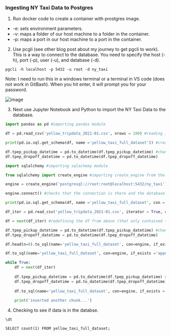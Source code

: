 
### Ingesting NY Taxi Data to Postgres

1. Run docker code to create a container with prostgres image.


  - -e: sets environment parameters.
  - -v: maps a folder of our host machine to a folder in the container.
  - -p: maps a port in our host machine to a port in the container. 

2. Use pcgli (see other blog post about my journey to get pgcli to work). This is a way to connect to the database. You need to specify the host (-h), port (-p), user (-u), and database (-d).

```consule
pgcli -h localhost -p 5432 -u root -d ny_taxi
```

Note: I need to run this in a windows terminal or a terminal in VS code (does not work in GitBash). When you hit enter, it will prompt you for your password. 

![image](https://user-images.githubusercontent.com/54118138/157325156-0dc718e0-4d96-454c-9fb2-38c373d99e19.png)

3. Next use Jupyter Notebook and Python to import the NY Taxi Data to the database. 

```python
import pandas as pd #importing pandas module
```


```python
df = pd.read_csv('yellow_tripdata_2021-01.csv', nrows = 100) #reading in the first 100 rows of the dataset
```


```python
print(pd.io.sql.get_schema(df, name ='yellow_taxi_full_dataset')) #creating a schema (specifies what columns and what type they are) coverting dataframe to DDL (language used for specifying schemas); notice pickup and dropoff times are TEXT
```

```python
df.tpep_pickup_datetime = pd.to_datetime(df.tpep_pickup_datetime) #changing pickup and drop off time as timestamp
df.tpep_dropoff_datetime = pd.to_datetime(df.tpep_dropoff_datetime)
```


```python
import sqlalchemy #importing sqlachemy module
```


```python
from sqlalchemy import create_engine #importing create_engine from the sqlalchemy module
```


```python
engine = create_engine('postgresql://root:root@localhost:5432/ny_taxi') #creating the 'engine' that connects to postgres.
```


```python
engine.connect() #checks that the connection is there and the database is up and running
```

```python
print(pd.io.sql.get_schema(df, name ='yellow_taxi_full_dataset', con = engine)) #sending schema to postgres
```

```python
df_iter = pd.read_csv('yellow_tripdata_2021-01.csv', iterator = True, chunksize = 100000) #Splitting dataset into chunks. Will read chunks into postgres 1 at a time
```


```python
df = next(df_iter) #redefining the df from above (that only contained the first 100 rows)
```


```python
df.tpep_pickup_datetime = pd.to_datetime(df.tpep_pickup_datetime) #changing pickup and drop off time as timestamp
df.tpep_dropoff_datetime = pd.to_datetime(df.tpep_dropoff_datetime)
```


```python
df.head(n=0).to_sql(name='yellow_taxi_full_dataset', con=engine, if_exists ='replace') #creating a table in postgres with just the column names and no data
```


```python
df.to_sql(name='yellow_taxi_full_dataset', con=engine, if_exists ='append') #adding data to the table (the first 100000 rows)
```


```python
while True:
    df = next(df_iter)
    
    df.tpep_pickup_datetime = pd.to_datetime(df.tpep_pickup_datetime) #changing pickup and drop off time as timestamp
    df.tpep_dropoff_datetime = pd.to_datetime(df.tpep_dropoff_datetime)
    
    df.to_sql(name='yellow_taxi_full_dataset', con=engine, if_exists ='append') #adding the next 100000 rows
    
    print('inserted another chunk...')
```

4. Checking to see if data is in the databse.

```consule
\dt
```

```consule
SELECT count(1) FROM yellow_taxi_full_dataset;

